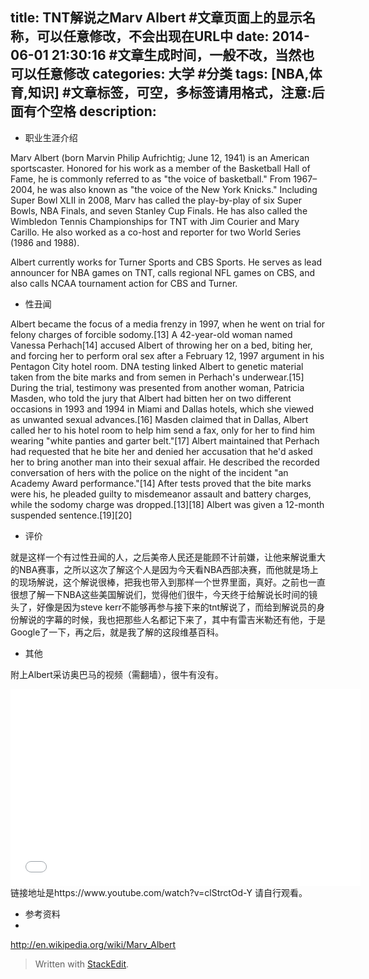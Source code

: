 title: TNT解说之Marv Albert #文章页面上的显示名称，可以任意修改，不会出现在URL中
date: 2014-06-01 21:30:16 #文章生成时间，一般不改，当然也可以任意修改
categories: 大学 #分类
tags: [NBA,体育,知识] #文章标签，可空，多标签请用格式，注意:后面有个空格
description: 
---


 - 职业生涯介绍



Marv Albert (born Marvin Philip Aufrichtig; June 12, 1941) is an American sportscaster. Honored for his work as a member of the Basketball Hall of Fame, he is commonly referred to as "the voice of basketball." From 1967–2004, he was also known as "the voice of the New York Knicks."
Including Super Bowl XLII in 2008, Marv has called the play-by-play of six Super Bowls, NBA Finals, and seven Stanley Cup Finals. He has also called the Wimbledon Tennis Championships for TNT with Jim Courier and Mary Carillo. He also worked as a co-host and reporter for two World Series (1986 and 1988).

Albert currently works for Turner Sports and CBS Sports. He serves as lead announcer for NBA games on TNT, calls regional NFL games on CBS, and also calls NCAA tournament action for CBS and Turner.

 - 性丑闻


Albert became the focus of a media frenzy in 1997, when he went on trial for felony charges of forcible sodomy.[13] A 42-year-old woman named Vanessa Perhach[14] accused Albert of throwing her on a bed, biting her, and forcing her to perform oral sex after a February 12, 1997 argument in his Pentagon City hotel room. DNA testing linked Albert to genetic material taken from the bite marks and from semen in Perhach's underwear.[15] During the trial, testimony was presented from another woman, Patricia Masden, who told the jury that Albert had bitten her on two different occasions in 1993 and 1994 in Miami and Dallas hotels, which she viewed as unwanted sexual advances.[16] Masden claimed that in Dallas, Albert called her to his hotel room to help him send a fax, only for her to find him wearing "white panties and garter belt."[17] Albert maintained that Perhach had requested that he bite her and denied her accusation that he'd asked her to bring another man into their sexual affair. He described the recorded conversation of hers with the police on the night of the incident "an Academy Award performance."[14] After tests proved that the bite marks were his, he pleaded guilty to misdemeanor assault and battery charges, while the sodomy charge was dropped.[13][18] Albert was given a 12-month suspended sentence.[19][20]

 - 评价


就是这样一个有过性丑闻的人，之后美帝人民还是能顾不计前嫌，让他来解说重大的NBA赛事，之所以这次了解这个人是因为今天看NBA西部决赛，而他就是场上的现场解说，这个解说很棒，把我也带入到那样一个世界里面，真好。之前也一直很想了解一下NBA这些美国解说们，觉得他们很牛，今天终于给解说长时间的镜头了，好像是因为steve kerr不能够再参与接下来的tnt解说了，而给到解说员的身份解说的字幕的时候，我也把那些人名都记下来了，其中有雷吉米勒还有他，于是Google了一下，再之后，就是我了解的这段维基百科。

 - 其他

附上Albert采访奥巴马的视频（需翻墙），很牛有没有。
<iframe width="560" height="315" src="//www.youtube.com/embed/clStrctOd-Y" frameborder="0" allowfullscreen></iframe>
链接地址是https://www.youtube.com/watch?v=clStrctOd-Y   请自行观看。

 - 参考资料
 - 
 
 
http://en.wikipedia.org/wiki/Marv_Albert

 
 
> Written with [StackEdit](https://stackedit.io/).